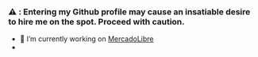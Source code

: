 ### ⚠️ : Entering my Github profile may cause an insatiable desire to hire me on the spot. Proceed with caution.
- 🔭 I’m currently working on [MercadoLibre](https://www.linkedin.com/company/mercadolibre)
- 
<!--
**spereyra-dev/spereyra-dev** is a ✨ _special_ ✨ repository because its `README.md` (this file) appears on your GitHub profile.

Here are some ideas to get you started:

- 🌱 I’m currently learning ...
- 👯 I’m looking to collaborate on ...
- 🤔 I’m looking for help with ...
- 💬 Ask me about ...
- 📫 How to reach me: ...
- 😄 Pronouns: ...
- ⚡ Fun fact: ...
-->
